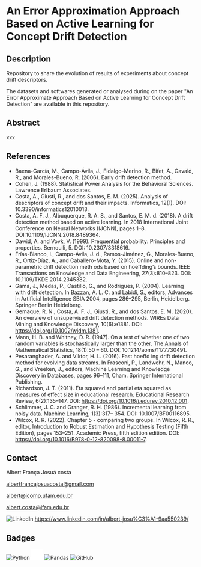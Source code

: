 # An Error Approximation Approach Based on Active Learning for Concept Drift Detection

## Description

Repository to share the evolution of results of experiments about concept drift descriptors.

The datasets and softwares generated or analysed during on the paper "An Error Approximate Approach Based on Active Learning for Concept Drift Detection" are available in this repository.

## Abstract

xxx


## References

- Baena-García, M., Campo-Ávila, J., Fidalgo-Merino, R., Bifet, A., Gavald, R., and Morales-Bueno, R. (2006). Early drift detection method.
- Cohen, J. (1988). Statistical Power Analysis for the Behavioral Sciences. Lawrence Erlbaum Associates.
- Costa, A., Giusti, R., and dos Santos, E. M. (2025). Analysis of descriptors of concept drift and their impacts. Informatics, 12(1). DOI: 10.3390/informatics12010013.
- Costa, A. F. J., Albuquerque, R. A. S., and Santos, E. M. d. (2018). A drift detection method based on active learning. In 2018 International Joint Conference on Neural Networks (IJCNN), pages 1–8. DOI:10.1109/IJCNN.2018.8489364.
- Dawid, A. and Vovk, V. (1999). Prequential probability: Principles and properties. Bernoulli, 5. DOI: 10.2307/3318616.
- Frías-Blanco, I., Campo-Ávila, J. d., Ramos-Jiménez, G., Morales-Bueno, R., Ortiz-Díaz, A., and Caballero-Mota, Y. (2015). Online and non-parametric drift detection meth ods based on hoeffding’s bounds. IEEE Transactions on Knowledge and Data Engineering, 27(3):810–823. DOI: 10.1109/TKDE.2014.2345382.
- Gama, J., Medas, P., Castillo, G., and Rodrigues, P. (2004). Learning with drift detection. In Bazzan, A. L. C. and Labidi, S., editors, Advances in Artificial Intelligence  SBIA 2004, pages 286–295, Berlin, Heidelberg. Springer Berlin Heidelberg.
- Gemaque, R. N., Costa, A. F. J., Giusti, R., and dos Santos, E. M. (2020). An overview of unsupervised drift detection methods. WIREs Data Mining and Knowledge Discovery, 10(6):e1381. DOI: https://doi.org/10.1002/widm.1381.
- Mann, H. B. and Whitney, D. R. (1947). On a test of whether one of two random variables is stochastically larger than the other. The Annals of Mathematical Statistics, 18(1):50 – 60. DOI: 10.1214/aoms/1177730491.
- Pesaranghader, A. and Viktor, H. L. (2016). Fast hoeffd ing drift detection method for evolving data streams. In Frasconi, P., Landwehr, N., Manco, G., and Vreeken, J., editors, Machine Learning and Knowledge Discovery in Databases, pages 96–111, Cham. Springer International Publishing.
- Richardson, J. T. (2011). Eta squared and partial eta squared as measures of effect size in educational research. Educational Research Review, 6(2):135–147. DOI: https://doi.org/10.1016/j.edurev.2010.12.001.
- Schlimmer, J. C. and Granger, R. H. (1986). Incremental learning from noisy data. Machine Learning, 1(3):317– 354. DOI: 10.1007/BF00116895.
- Wilcox, R. R. (2022). Chapter 5 - comparing two groups. In Wilcox, R. R., editor, Introduction to Robust Estimation and Hypothesis Testing (Fifth Edition), pages 153–251. Academic Press, fifth edition edition. DOI: https://doi.org/10.1016/B978-0-12-820098-8.00011-7.

## Contact

Albert França Josuá costa

albertfrancajosuacosta@gmail.com

albert@icomp.ufam.edu.br

albert.costa@ifam.edu.br

![LinkedIn](https://img.shields.io/badge/linkedin-%230077B5.svg?style=for-the-badge&logo=linkedin&logoColor=white) <https://www.linkedin.com/in/albert-josu%C3%A1-9aa550239/>

## Badges

![Python](https://img.shields.io/badge/python-3670A0?style=for-the-badge&logo=python&logoColor=ffdd54)
![River](https://github.com/albertfrancajosuacosta/4artigo/blob/main/img/iconRiver.png "River")
![Pandas](https://img.shields.io/badge/pandas-%23150458.svg?style=for-the-badge&logo=pandas&logoColor=white)
![GitHub](https://img.shields.io/badge/github-%23121011.svg?style=for-the-badge&logo=github&logoColor=white)


